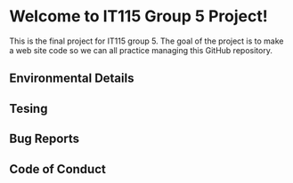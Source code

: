 <H1>Welcome to IT115 Group 5 Project!</H1>

This is the final project for IT115 group 5.  The goal of the project is to make a web site code so we can all practice managing this GitHub repository.

<H2>Environmental Details</H2>

<H2>Tesing</H2>

<H2>Bug Reports</H2>

<H2>Code of Conduct</H2>

